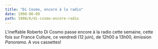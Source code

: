 ```yaml
---
title: "Di Cosmo, encore à la radio"
date: 1998-06-09
path: 1998/6/di-cosmo-encore-radio
---
```


<P>
L'ineffable Roberto Di Cosmo passe encore à la radio cette semaine,
cette fois sur France Culture, ce vendredi (12 juin), de 12h00 a 13h00,
émission <EM>Panorama</EM>. A vos cassettes!
</P>



